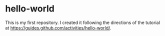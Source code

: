 # hello-world
This is my first repository. I created it following the directions of the tutorial at https://guides.github.com/activities/hello-world/.
